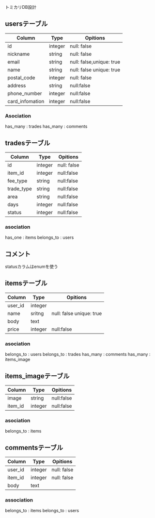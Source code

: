 トミカリDB設計

## usersテーブル
|Column|Type|Opitions|
|------|----|--------|
|id|integer|null: false|
|nickname|string|null: false|
|email|string|null: false,unique: true|
|name|string|null: false unique: true|
|postal_code|integer|null: false|
|address|string|null:false|
|phone_number|integer|null:false|
|card_infomation|integer|null:false|

### Asociation
has_many : trades
has_many : comments



## tradesテーブル
|Column|Type|Opitions|
|------|----|--------|
|id|integer|null: false|
|item_id|integer|null:false|
|fee_type|string|null:false|
|trade_type|string|null:false|
|area|string|null:false|
|days|integer|null:false|
|status|integer|null:false|

### asociation
has_one : items
belongs_to : users


## コメント
statusカラムはenumを使う


## itemsテーブル
|Column|Type|Opitions|
|------|----|--------|
|user_id|integer|
|name|sritng|null: false unique: true|
|body|text|
|price|integer|null:false|

### asociation
belongs_to : users
belongs_to : trades
has_many : comments
has_many : items_image

## items_imageテーブル
|Column|Type|Opitions|
|------|----|--------|
|image|string|null:false|
|item_id|integer|null:false|

### asociation
belongs_to : items

## commentsテーブル
|Column|Type|Opitions|
|------|----|--------|
|user_id|integer|null: false|
|item_id|integer|null: false|
|body|text|

### association
belongs_to : items
belongs_to : users
